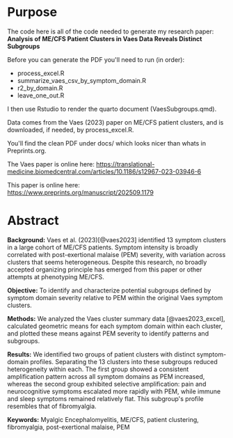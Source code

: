 # Purpose

The code here is all of the code needed to generate my research paper: **Analysis of ME/CFS Patient Clusters in Vaes Data Reveals Distinct Subgroups**

Before you can generate the PDF you'll need to run (in order):

* process_excel.R
* summarize_vaes_csv_by_symptom_domain.R
* r2_by_domain.R
* leave_one_out.R

I then use Rstudio to render the quarto document (VaesSubgroups.qmd). 

Data comes from the Vaes (2023) paper on ME/CFS patient clusters, and is downloaded, if needed, by process_excel.R. 

You'll find the clean PDF under docs/ which looks nicer than whats in Preprints.org.

The Vaes paper is online here:  https://translational-medicine.biomedcentral.com/articles/10.1186/s12967-023-03946-6

This paper is online here: https://www.preprints.org/manuscript/202509.1179

# Abstract

**Background:** Vaes et al. (2023)[@vaes2023] identified 13 symptom clusters in a large cohort of ME/CFS patients. Symptom intensity is broadly correlated with post-exertional malaise (PEM) severity, with variation across clusters that seems heterogeneous. Despite this research, no broadly accepted organizing principle has emerged from this paper or other attempts at phenotyping ME/CFS.

**Objective:** To identify and characterize potential subgroups defined by symptom domain severity relative to PEM within the original Vaes symptom clusters.

**Methods:** We analyzed the Vaes cluster summary data [@vaes2023_excel], calculated geometric means for each symptom domain within each cluster, and plotted these means against PEM severity to identify patterns and subgroups.

**Results:** We identified two groups of patient clusters with distinct symptom-domain profiles. Separating the 13 clusters into these subgroups reduced heterogeneity within each. The first group showed a consistent amplification pattern across all symptom domains as PEM increased, whereas the second group exhibited selective amplification: pain and neurocognitive symptoms escalated more rapidly with PEM, while immune and sleep symptoms remained relatively flat. This subgroup's profile resembles that of fibromyalgia.

**Keywords:** Myalgic Encephalomyelitis, ME/CFS, patient clustering, fibromyalgia, post-exertional malaise, PEM
